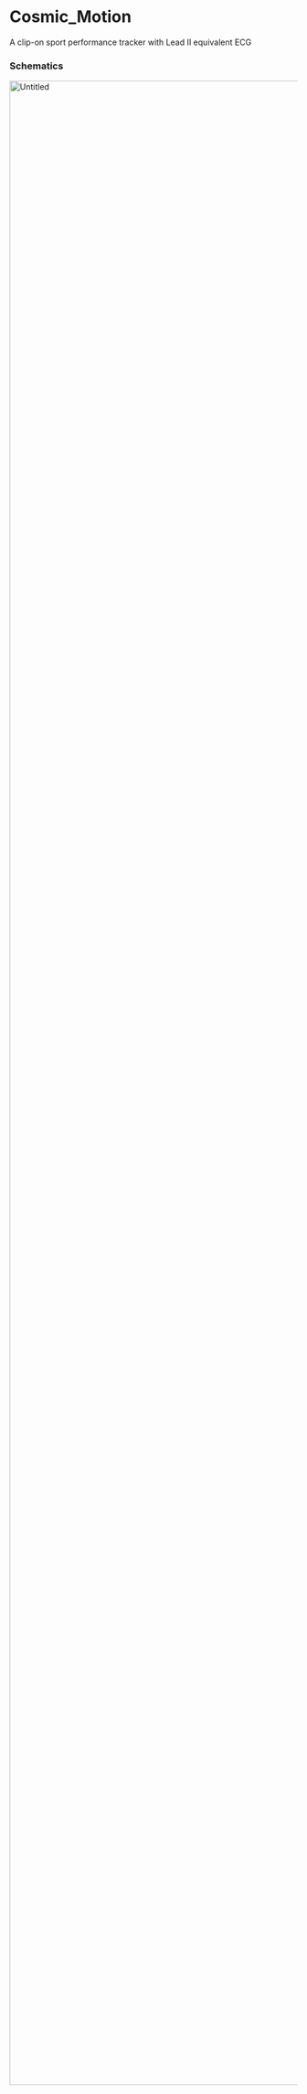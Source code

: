 # Cosmic_Motion
A clip-on sport performance tracker with Lead II equivalent ECG

### Schematics

<img width="4960" height="3507" alt="Untitled" src="https://github.com/user-attachments/assets/d9e84baf-df5c-49b7-8494-da04b083b927" />
